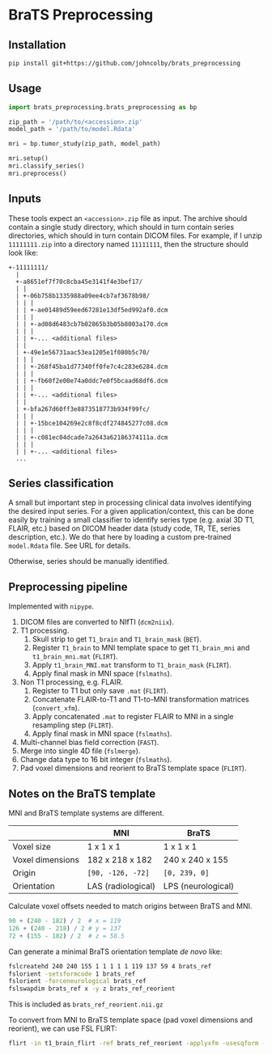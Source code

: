 # BraTS Preprocessing

## Installation

```bash
pip install git+https://github.com/johncolby/brats_preprocessing
```

## Usage

```python
import brats_preprocessing.brats_preprocessing as bp

zip_path = '/path/to/<accession>.zip'
model_path = '/path/to/model.Rdata'

mri = bp.tumor_study(zip_path, model_path)

mri.setup()
mri.classify_series()
mri.preprocess()
```

## Inputs

These tools expect an `<accession>.zip` file as input. The archive should contain a single study directory, which should in turn contain series directories, which should in turn contain DICOM files. For example, if I unzip `11111111.zip` into a directory named `11111111`, then the structure should look like:

```
+-11111111/
  |
  +-a8651ef7f70c8cba45e3141f4e3bef17/
  | |
  | +-06b758b1335988a09ee4cb7af3678b98/
  | | |
  | | +-ae01489d59eed67281e13df5ed992af0.dcm
  | | |
  | | +-ad08d6483cb7b02865b3b05b8003a170.dcm
  | | |
  | | +-... <additional files>
  | |
  | +-49e1e56731aac53ea1205e1f080b5c70/
  | | |
  | | +-268f45ba1d77340ff0fe7c4c283e6284.dcm
  | | |
  | | +-fb60f2e00e74a0ddc7e0f5bcaad68df6.dcm
  | | |
  | | +-... <additional files>
  | |
  | +-bfa267d60ff3e8873518773b934f99fc/
  | | |
  | | +-15bce104269e2c8f8cdf274845277c08.dcm
  | | |
  | | +-c081ec04dcade7a2643a62186374111a.dcm
  | | |
  | | +-... <additional files>
  ...
```

## Series classification

A small but important step in processing clinical data involves identifying the desired input series. For a given application/context, this can be done easily by training a small classifier to identify series type (e.g. axial 3D T1, FLAIR, etc.) based on DICOM header data (study code, TR, TE, series description, etc.). We do that here by loading a custom pre-trained `model.Rdata` file. See URL for details.

Otherwise, series should be manually identified. 

## Preprocessing pipeline

Implemented with `nipype`.

1. DICOM files are converted to NIfTI (`dcm2niix`).
1. T1 processing.
    1. Skull strip to get `T1_brain` and `T1_brain_mask` (`BET`).
    1. Register `T1_brain` to MNI template space to get `T1_brain_mni` and `t1_brain_mni.mat` (`FLIRT`).
    1. Apply `t1_brain_MNI.mat` transform to `T1_brain_mask` (`FLIRT`).
    1. Apply final mask in MNI space (`fslmaths`).
1. Non T1 processing, e.g. FLAIR.
    1. Register to T1 but only save `.mat` (`FLIRT`).
    1. Concatenate FLAIR-to-T1 and T1-to-MNI transformation matrices (`convert_xfm`).
    1. Apply concatenated `.mat` to register FLAIR to MNI in a single resampling step (`FLIRT`).
    1. Apply final mask in MNI space (`fslmaths`).
1. Multi-channel bias field correction (`FAST`).
1. Merge into single 4D file (`fslmerge`).
1. Change data type to 16 bit integer (`fslmaths`).
1. Pad voxel dimensions and reorient to BraTS template space (`FLIRT`).

## Notes on the BraTS template

MNI and BraTS template systems are different.

|                  | MNI                | BraTS              |
| -                | -                  | -                  |
| Voxel size       | 1 x 1 x 1          | 1 x 1 x 1          |
| Voxel dimensions | 182 x 218 x 182    | 240 x 240 x 155    |
| Origin           | `[90, -126, -72]`  | `[0, 239, 0]`      |
| Orientation      | LAS (radiological) | LPS (neurological) |

Calculate voxel offsets needed to match origins between BraTS and MNI.

```R
90 + (240 - 182) / 2  # x = 119
126 + (240 - 218) / 2 # y = 137
72 + (155 - 182) / 2  # z = 58.5
```

Can generate a minimal BraTS orientation template *de novo* like:

```bash
fslcreatehd 240 240 155 1 1 1 1 1 119 137 59 4 brats_ref
fslorient -setsformcode 1 brats_ref
fslorient -forceneurological brats_ref
fslswapdim brats_ref x -y z brats_ref_reorient
```

This is included as `brats_ref_reorient.nii.gz`

To convert from MNI to BraTS template space (pad voxel dimensions and reorient), we can use FSL FLIRT:

```bash
flirt -in t1_brain_flirt -ref brats_ref_reorient -applyxfm -usesqform -out output

```